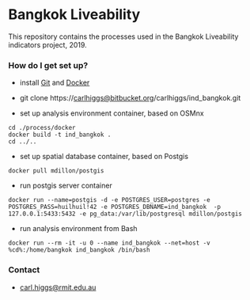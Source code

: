 # Bangkok Liveability #

This repository contains the processes used in the Bangkok Liveability indicators project, 2019.

### How do I get set up? ###

* install [Git](https://git-scm.com/downloads) and [Docker](https://www.docker.com/products/docker-desktop)

* git clone https://carlhiggs@bitbucket.org/carlhiggs/ind_bangkok.git

* set up analysis environment container, based on OSMnx

```
cd ./process/docker
docker build -t ind_bangkok .
cd ../..
```

* set up spatial database container, based on Postgis

```
docker pull mdillon/postgis
```


* run postgis server container

```
docker run --name=postgis -d -e POSTGRES_USER=postgres -e POSTGRES_PASS=huilhuil!42 -e POSTGRES_DBNAME=ind_bangkok  -p 127.0.0.1:5433:5432 -e pg_data:/var/lib/postgresql mdillon/postgis
```

* run analysis environment from Bash

```
docker run --rm -it -u 0 --name ind_bangkok --net=host -v %cd%:/home/bangkok ind_bangkok /bin/bash 
```

### Contact ###

* carl.higgs@rmit.edu.au